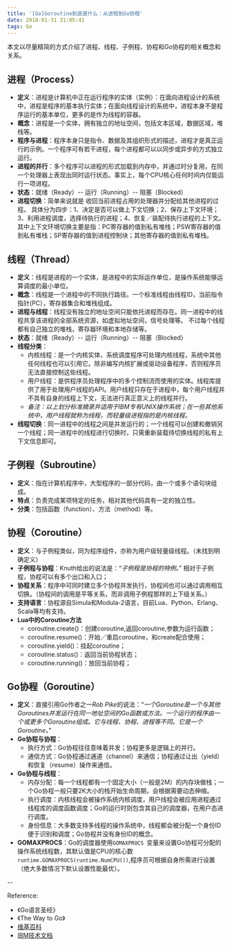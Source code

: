 ```yaml
---
title: '[Go]Goroutine到底是什么：从进程到Go协程'
date: 2018-01-31 21:05:41
tags: Go
---
```


本文以尽量精简的方式介绍了进程、线程、子例程、协程和Go协程的相关概念和关系。
## 进程（Process）
- **定义**：进程是计算机中正在运行程序的实体（实例）：在面向进程设计的系统中，进程是程序的基本执行实体；在面向线程设计的系统中，进程本身不是程序运行的基本单位，更多的是作为线程的容器。  
- **概念**：进程是一个实体，拥有独立的地址空间，包括文本区域，数据区域，堆栈等。
- **程序与进程**：程序本身只是指令、数据及其组织形式的描述，进程才是真正运行的示例。一个程序可有若干进程，每个进程都可以以同步或异步的方式独立运行。  
- **进程的并行**：多个程序可以进程的形式加载到内存中，并通过时分复用，在同一个处理器上表现出同时运行状态。事实上，每个CPU核心任何时间内仅能运行一项进程。
- **状态**：就绪（Ready）-- 运行（Running）-- 阻塞（Blocked）
- **进程切换**：简单来说就是 收回当前进程占用的处理器并分配给其他进程的过程。  具体分为四步：1、决定是否可以做上下文切换；2、保存上下文环境；3、利用进程调度，选择待执行的进程；4、恢复／装配待执行进程的上下文。    其中上下文环境切换主要是指：PC寄存器的值到私有堆栈；PSW寄存器的值到私有堆栈；SP寄存器的值到进程控制块；其他寄存器的值到私有堆栈。


## 线程（Thread）
- **定义**：线程是进程的一个实体，是进程中的实际运作单位，是操作系统能够运算调度的最小单位。
- **概念**：线程是一个进程中的不同执行路径。一个标准线程由线程ID，当前指令指针(PC），寄存器集合和堆栈组成。
- **进程与线程**：线程没有独立的地址空间只能依托进程而存在。同一进程中的线程共享该进程的全部系统资源，如虚拟地址空间，信号处理等。  不过每个线程都有自己独立的堆栈，寄存器环境和本地存储等。
- **状态**：就绪（Ready）-- 运行（Running）-- 阻塞（Blocked）
- **线程分类**：
    - 内核线程：是一个内核实体，系统调度程序可处理内核线程，系统中其他任何线程也可以引用它。除非编写内核扩展或驱动设备程序，否则程序员无法直接控制这些线程。
    - 用户线程：是供程序员处理程序中的多个控制流而使用的实体。线程库提供了用于处理用户线程的API。用户线程只存在于进程中，每个用户线程并不具有自身的线程上下文，无法进行真正意义上的线程并行。
    - *备注：以上划分标准摘录并适用于IBM专有UNIX操作系统；在一些其他系统中，用户线程就称为线程，而轻量级进程指的是内核线程。*
- **线程切换**：同一进程中的线程之间是并发运行的；一个线程可以创建和撤销另一个线程；同一进程中的线程进行切换时，只需重新装载待切换线程的私有上下文信息即可。

## 子例程（Subroutine）
- **定义**：指在计算机程序中，大型程序的一部分代码，由一个或多个语句块组成。
- **特点**：负责完成某项特定的任务，相对其他代码具有一定的独立性。
- **分类**：包括函数（function）、方法（method）等。

## 协程（Coroutine）
- **定义**：与子例程类似，同为程序组件，亦称为用户级轻量级线程。（未找到明确定义）
- **子例程与协程**：Knuth给出的说法是：“*子例程是协程的特例。*”  相对于子例程，协程可以有多个出口和入口；
- **协程关系**：程序中可同时建立多个协程并发执行，协程间也可以通过调用相互切换。（协程间的调用是平等关系，而非调用子例程那样的上下级关系。）
- **支持语言**：协程源自Simula和Modula-2语言，目前Lua、Python、Erlang、Scala等均有支持。
- **Lua中的Coroutine方法**
    - coroutine.create()：创建coroutine,返回coroutine,参数为运行函数；
    - coroutine.resume()：开始／重启coroutine，和create配合使用；
    - coroutine.yield()：挂起coroutine；
    - coroutine.status()：返回当前协程状态；
    - coroutine.running()：放回当前协程；

## Go协程（Goroutine）
- **定义**：直接引用Go作者之一*Rob Pike*的说法：“*一个Goroutine是一个与其他Goroutines并发运行在同一地址空间的Go函数或方法。一个运行的程序由一个或更多个Goroutine组成。它与线程、协程、进程等不同。它是一个Goroutine。*”
- **Go协程与协程**：
    - 执行方式：Go协程往往意味着并发；协程更多是逻辑上的并行。
    - 通信方式：Go协程通过通道（channel）来通信；协程通过让出（yield）和恢复（resume）操作来通信。
- **Go协程与线程**：
    - 内存分配：每一个线程都有一个固定大小（一般是2M）的内存块做栈；一个Go协程一般只要2K大小的栈开始生命周期，会根据需要动态伸缩。
    - 执行调度：内核线程会被操作系统内核调度，用户线程会被应用进程通过线程库的调度函数调度；Go的运行时则包含其自己的调度器，在用户态进行调度。
    - 身份信息：大多数支持多线程的操作系统中，线程都会被分配一个身份ID便于识别和调度；Go协程并没有身份ID的概念。
- **GOMAXPROCS**：Go的调度器使用`GOMAXPROCS `变量来设置Go协程可分配的操作系统线程数，其默认值是CPU的核心数`runtime.GOMAXPROCS(runtime.NumCPU())`,程序员可根据自身所需进行设置（绝大多数情况下默认设置性能最优）。

--

Reference:  

- 《Go语言圣经》
- 《The Way to Go》
- [维基百科](https://zh.wikipedia.org/wiki/)
- [IBM技术文档](https://www.ibm.com/support/knowledgecenter/zh/ssw_aix_71/com.ibm.aix.genprogc/kernel_threads_user.htm)
